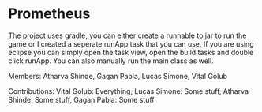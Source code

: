 # Prometheus

The project uses gradle, you can either create a runnable to jar to run the game or I created a seperate runApp task that you can use. If you are using eclipse you can simply open the task view, open the build tasks and double click runApp. You can also manually run the main class as well.

Members:
Atharva Shinde, 
Gagan Pabla,
Lucas Simone,
Vital Golub

Contributions:
Vital Golub: Everything,
Lucas Simone: Some stuff,
Atharva Shinde: Some stuff,
Gagan Pabla: Some stuff
